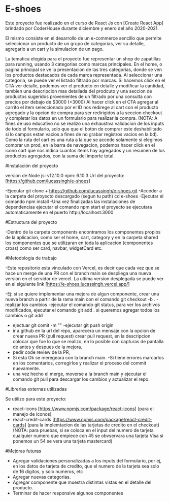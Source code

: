 # E-shoes 

Este proyecto fue realizado en el curso de React Js con [Create React App] brindado por CoderHouse durante diciembre y enero del año 2020-2021. 

El mismo consiste en el desarrollo de un e-commerce sencillo que permite seleccionar un producto de un grupo de categorias, ver su detalle, agregarlo a un cart y la simulacion de un pago. 

La tematica elegida para el proyecto fue representar un shop de zapatillas para running, usando 3 categorias como marcas principales. 
En el home, o pagina principal se ve la presentacion de las tres categorias, donde se ven los productos destacados de cada marca representada. 
Al seleccionar una categoria, se puede ver el listado filtrado por marcas. 
Si hacemos click en el CTA ver detalle, podemos ver el producto en detalle y modificar la cantidad, tambien una descripcion mas detallada del prodcuto y una seccion de productos sugeridos provenientes de un filtrado por una consulta con precios por debajo de $3000  (<3000) 
Al hacer click en el CTA agregar al carrito el item seleccionado por el ID nos redirege al cart con el producto agregado y la opcion de compra para ser redirigidos a la seccion checkout y completar los datos en un formulario para realizar la compra.
(NOTA: A fines de uso educativo no se realizo una exhaustiva validacion de los inputs de todo el formulario, solo que que el boton de comprar este deshabilitado si lo campos estan vacios a fines de no grabar registros vacios en la bd).
Como la ruta del cart es una ruta a la que se accede solamente si elegimos comprar un prod, en la barra de navegacion, podemos hacer click en el icono cart que nos indica cuantos items hay agregados y un resumen de los productos agregados, con la suma del importe total.

#Instalación del proyecto

version de Node js: v12.10.0
npm: 6.10.3
Url del proyecto: [https://github.com/lucassingh/e-shoes]

-Ejecutar git clone + https://github.com/lucassingh/e-shoes.git 
-Acceder a la carpeta del proyecto descargado (segun tu path) cd e-shoes
-Ejecutar el comando npm install
-Una vez finalizadas las instalaciones de dependencias ejecutar el comando npm start el proyecto se ejecutara automaticamente en el puerto http://localhost:3000

#Estructura del proyecto

-Dentro de la carpeta components encontramos los componentes propios de la aplicacion, como ser el home, cart, category y en la carpeta shared los componentes que se utilizaran en toda la aplicacion (componentes cross) como ser card, navbar, widgetCard etc.

#Metodologia de trabajo

-Este repositorio esta vinculado con Vercel, es decir que cada vez que se hace un merge de una PR con el branch main se despliega una nueva version en el servidor de vercel.
La ultima version desplegada se puede ver en el siguiente link [https://e-shoes.lucassingh.vercel.app/]

-Ej: si se quiere implementar una mejora de algun componente, crear una nueva branch a partir de la rama main con el comando git checkout -b <nombre-nueva-branch>.
-realizar los cambios 
-ejecutar el comando git status, para ver los archivos modificados, ejecutar el comando git add . si queremos agregar todos los cambios o git add <nombre del archivo>
- ejectuar git comit -m "<nombre descriptivo del commit resumiendo lo que se realizo>"
-ejecutar git push origin <nombre-branch-creada-anteriormente>
- ir a github en la url del repo, aparecera un mensaje con la opcion de crear nueva PR (pull request) crear pull request, en la descripcion colocar que fue lo que se realizo, en lo posible con capturas de pantalla de antes y despues de la mejora.
 - pedir code review de la PR, 
 - Si esta Ok se meregeara con la branch main.
 -Si tiene errores marcarlos en los comentarios, corregirlos y realizar el proceso del commit nuevamente.
 - una vez hecho el merge, moverse a la branch main y ejecutar el comando git pull para descargar los cambios y actualizar el repo. 
  
 #Librerias externas utilizadas
 
 Se utilizo para este proyecto:
 
 - react-icons [https://www.npmjs.com/package/react-icons] (para el manejo de iconos)
 - react-credit-cards [https://www.npmjs.com/package/react-credit-cards] (para la implemtacion de las tarjetas de credito en el checkout)
(NOTA: para pruebas, si se coloca en el input del numero de tarjeta cualquier numero que empiece con 45 se obvservara una tarjeta Visa si ponemos un 54 se vera una tarjeta mastercard)

#Mejoras futuras

- Agregar validaciones personalizadas a los inputs del formulario, por ej, en los datos de tarjeta de credito, que el numero de la tarjeta sea solo de 16 digitos, y solo numeros, etc
- Agregar nuevas categorias.
- Agregar componente que muestra distintas vistas en el detalle del producto. 
- Terminar de hacer responsive algunos componentes

